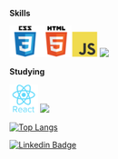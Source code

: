 

  
  

  

  **Skills**
  
<img src = "https://raw.githubusercontent.com/devicons/devicon/master/icons/css3/css3-original-wordmark.svg"  width = 55><img src = "https://raw.githubusercontent.com/devicons/devicon/master/icons/html5/html5-original-wordmark.svg" width = 55><img src = "https://raw.githubusercontent.com/devicons/devicon/master/icons/javascript/javascript-original.svg" width = 45>  <img src ="https://cdn.jsdelivr.net/gh/devicons/devicon/icons/vuejs/vuejs-original.svg" width = 45>

  **Studying**
      
   <img src = "https://raw.githubusercontent.com/devicons/devicon/master/icons/react/react-original-wordmark.svg" width = 50> <img src="https://cdn.jsdelivr.net/gh/devicons/devicon/icons/nodejs/nodejs-original.svg" width = 50>

  

  
  
  
[![Top Langs](https://github-readme-stats.vercel.app/api/top-langs/?username=augustoaraujoo&layout=compact)](https://github.com/augustoaraujoo/github-readme-stats)



[![Linkedin Badge](https://img.shields.io/badge/-LinkedIn-blue?style=flat-square&logo=Linkedin&logoColor=white&link=https://https://www.linkedin.com/in/augusto-araujo-18243b1a6//)](https://www.linkedin.com/in/augusto-araujo-18243b1a6/)


<!--
**augustoaraujoo/augustoaraujoo** is a ✨ _special_ ✨ repository because its `README.md` (this file) appears on your GitHub profile. !
Here are some ideas to get you started:



- 🔭 I’m currently working on ...
- 🌱 I’m currently learning ...
- 👯 I’m looking to collaborate on ...
- 🤔 I’m looking for help with ...
- 💬 Ask me about ...
- 📫 How to reach me: ...
- 😄 Pronouns: ...
- ⚡ Fun fact: ...
-->
